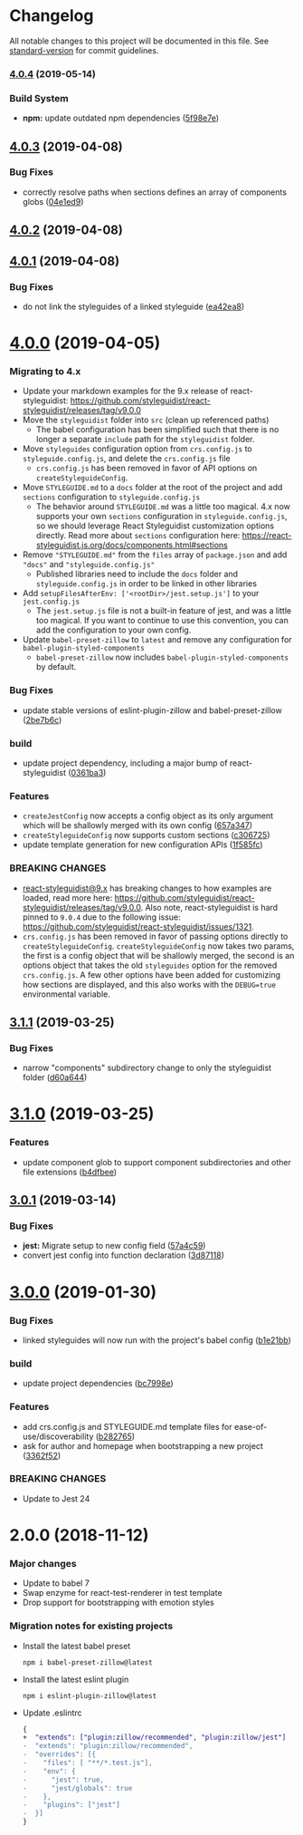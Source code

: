 # Changelog

All notable changes to this project will be documented in this file. See [standard-version](https://github.com/conventional-changelog/standard-version) for commit guidelines.

### [4.0.4](https://github.com/zillow/create-react-styleguide/compare/v4.0.3...v4.0.4) (2019-05-14)


### Build System

* **npm:** update outdated npm dependencies ([5f98e7e](https://github.com/zillow/create-react-styleguide/commit/5f98e7e))



<a name="4.0.3"></a>
## [4.0.3](https://github.com/zillow/create-react-styleguide/compare/v4.0.2...v4.0.3) (2019-04-08)


### Bug Fixes

* correctly resolve paths when sections defines an array of components globs ([04e1ed9](https://github.com/zillow/create-react-styleguide/commit/04e1ed9))



<a name="4.0.2"></a>
## [4.0.2](https://github.com/zillow/create-react-styleguide/compare/v4.0.1...v4.0.2) (2019-04-08)



<a name="4.0.1"></a>
## [4.0.1](https://github.com/zillow/create-react-styleguide/compare/v4.0.0...v4.0.1) (2019-04-08)


### Bug Fixes

* do not link the styleguides of a linked styleguide ([ea42ea8](https://github.com/zillow/create-react-styleguide/commit/ea42ea8))



<a name="4.0.0"></a>
# [4.0.0](https://github.com/zillow/create-react-styleguide/compare/v3.1.1...v4.0.0) (2019-04-05)


### Migrating to 4.x

* Update your markdown examples for the 9.x release of react-styleguidist: https://github.com/styleguidist/react-styleguidist/releases/tag/v9.0.0
* Move the `styleguidist` folder into `src` (clean up referenced paths)
    - The babel configuration has been simplified such that there is no longer a separate `include` path for the `styleguidist` folder.
* Move `styleguides` configuration option from `crs.config.js` to `styleguide.config.js`, and delete the `crs.config.js` file
    - `crs.config.js` has been removed in favor of API options on `createStyleguideConfig`.
* Move `STYLEGUIDE.md` to a `docs` folder at the root of the project and add `sections` configuration to `styleguide.config.js`
    - The behavior around `STYLEGUIDE.md` was a little too magical. 4.x now supports your own `sections` configuration in `styleguide.config.js`, so we should leverage React Styleguidist customization options directly. Read more about `sections` configuration here: https://react-styleguidist.js.org/docs/components.html#sections
* Remove `"STYLEGUIDE.md"` from the `files` array of `package.json` and add `"docs"` and `"styleguide.config.js"`
    - Published libraries need to include the `docs` folder and `styleguide.config.js` in order to be linked in other libraries
* Add `setupFilesAfterEnv: ['<rootDir>/jest.setup.js']` to your `jest.config.js`
    - The `jest.setup.js` file is not a built-in feature of jest, and was a little too magical. If you want to continue to use this convention, you can add the configuration to your own config.
* Update `babel-preset-zillow` to `latest` and remove any configuration for `babel-plugin-styled-components`
    - `babel-preset-zillow` now includes `babel-plugin-styled-components` by default.


### Bug Fixes

* update stable versions of eslint-plugin-zillow and babel-preset-zillow ([2be7b6c](https://github.com/zillow/create-react-styleguide/commit/2be7b6c))


### build

* update project dependency, including a major bump of react-styleguidist ([0361ba3](https://github.com/zillow/create-react-styleguide/commit/0361ba3))


### Features

* `createJestConfig` now accepts a config object as its only argument which will be shallowly merged with its own config ([657a347](https://github.com/zillow/create-react-styleguide/commit/657a347))
* `createStyleguideConfig` now supports custom sections ([c306725](https://github.com/zillow/create-react-styleguide/commit/c306725))
* update template generation for new configuration APIs ([1f585fc](https://github.com/zillow/create-react-styleguide/commit/1f585fc))


### BREAKING CHANGES

* react-styleguidist@9.x has breaking changes to how examples are loaded, read more here:
https://github.com/styleguidist/react-styleguidist/releases/tag/v9.0.0. Also note, react-styleguidist is
hard pinned to `9.0.4` due to the following issue: https://github.com/styleguidist/react-styleguidist/issues/1321.
* `crs.config.js` has been removed in favor of passing options directly to `createStyleguideConfig`.
`createStyleguideConfig` now takes two params, the first is a config object that will be shallowly merged,
the second is an options object that takes the old `styleguides` option for the removed `crs.config.js`.
A few other options have been added for customizing how sections are displayed, and this also works with
the `DEBUG=true` environmental variable.



<a name="3.1.1"></a>
## [3.1.1](https://github.com/zillow/create-react-styleguide/compare/v3.1.0...v3.1.1) (2019-03-25)


### Bug Fixes

* narrow "components" subdirectory change to only the styleguidist folder ([d60a644](https://github.com/zillow/create-react-styleguide/commit/d60a644))



<a name="3.1.0"></a>
# [3.1.0](https://github.com/zillow/create-react-styleguide/compare/v3.0.1...v3.1.0) (2019-03-25)


### Features

* update component glob to support component subdirectories and other file extensions ([b4dfbee](https://github.com/zillow/create-react-styleguide/commit/b4dfbee))



<a name="3.0.1"></a>
## [3.0.1](https://github.com/zillow/create-react-styleguide/compare/v3.0.0...v3.0.1) (2019-03-14)


### Bug Fixes

* **jest:** Migrate setup to new config field ([57a4c59](https://github.com/zillow/create-react-styleguide/commit/57a4c59))
* convert jest config into function declaration ([3d87118](https://github.com/zillow/create-react-styleguide/commit/3d87118))



<a name="3.0.0"></a>
# [3.0.0](https://github.com/zillow/create-react-styleguide/compare/2.0.0...v3.0.0) (2019-01-30)


### Bug Fixes

* linked styleguides will now run with the project's babel config ([b1e21bb](https://github.com/zillow/create-react-styleguide/commit/b1e21bb))


### build

* update project dependencies ([bc7998e](https://github.com/zillow/create-react-styleguide/commit/bc7998e))


### Features

* add crs.config.js and STYLEGUIDE.md template files for ease-of-use/discoverability ([b282765](https://github.com/zillow/create-react-styleguide/commit/b282765))
* ask for author and homepage when bootstrapping a new project ([3362f52](https://github.com/zillow/create-react-styleguide/commit/3362f52))


### BREAKING CHANGES

* Update to Jest 24



<a name="2.0.0"></a>
# 2.0.0 (2018-11-12)


### Major changes

* Update to babel 7
* Swap enzyme for react-test-renderer in test template
* Drop support for bootstrapping with emotion styles


### Migration notes for existing projects

* Install the latest babel preset

    ```
    npm i babel-preset-zillow@latest
    ```

* Install the latest eslint plugin

    ```
    npm i eslint-plugin-zillow@latest
    ```

* Update .eslintrc

    ```diff
    {
    +  "extends": ["plugin:zillow/recommended", "plugin:zillow/jest"]
    -  "extends": "plugin:zillow/recommended",
    -  "overrides": [{
    -    "files": [ "**/*.test.js"],
    -    "env": {
    -      "jest": true,
    -      "jest/globals": true
    -    },
    -    "plugins": ["jest"]
    -  }]
    }
    ```
